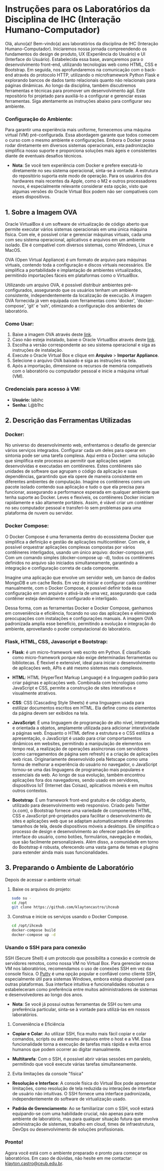 # Instruções para os Laboratórios da Disciplina de IHC (Interação Humano-Computador)

Olá, aluno(a)! Bem-vindo(a) aos laboratórios da disciplina de IHC (Interação Humano-Computador). Iniciaremos nossa jornada compreendendo os fundamentos do design de produto, UX (Experiência do Usuário) e UI (Interface do Usuário). Estabelecida essa base, avançaremos para o desenvolvimento front-end, utilizando tecnologias web como HTML, CSS e Bootstrap. Em seguida, nos aprofundaremos na comunicação com o back-end através do protocolo HTTP, utilizando o microframework Python Flask e explorando bancos de dados tanto relacionais quanto não relacionais para páginas dinâmicas. Ao longo da disciplina, também discutiremos ferramentas e técnicas para promover um desenvolvimento ágil. Este repositório foi projetado para auxiliá-lo a configurar e gerenciar essas ferramentas. Siga atentamente as instruções abaixo para configurar seu ambiente. 

### Configuração do Ambiente: 

Para garantir uma experiência mais uniforme, fornecemos uma máquina virtual (VM) pré-configurada. Essa abordagem garante que todos comecem o curso com o mesmo ambiente e configurações. Embora o Docker possa rodar diretamente em diversos sistemas operacionais, esta padronização simplifica nosso suporte e proporciona soluções mais ágeis e consistentes diante de eventuais desafios técnicos.

- **Nota**: Se você tem experiência com Docker e prefere executá-lo diretamente no seu sistema operacional, sinta-se à vontade. A estrutura do repositório suporta este modo de operação. Para os usuários dos hardwares mais recentes da Apple, como o M2 e outros processadores novos, é especialmente relevante considerar esta opção, visto que algumas versões do Oracle Virtual Box podem não ser compatíveis com esses dispositivos. 

## 1. Sobre a Imagem OVA

Oracle VirtualBox é um software de virtualização de código aberto que permite executar vários sistemas operacionais em uma única máquina física. Com ele, é possível criar e gerenciar máquinas virtuais, cada uma com seu sistema operacional, aplicativos e arquivos em um ambiente isolado. Ele é compatível com diversos sistemas, como Windows, Linux e MacOS.

OVA (Open Virtual Appliance) é um formato de arquivo para máquinas virtuais, contendo toda a configuração e discos virtuais necessários. Ele simplifica a portabilidade e implantação de ambientes virtualizados, permitindo importações fáceis em plataformas como o VirtualBox.

Utilizando um arquivo OVA, é possível distribuir ambientes pré-configurados, assegurando que os usuários tenham um ambiente consistente, independentemente da localização de execução. A imagem OVA fornecida já vem equipada com ferramentas como 'docker', 'docker-compose', 'git' e 'ssh', otimizando a configuração dos ambientes de laboratório.

### Como Usar:
1. Baixe a imagem OVA através deste [link](https://1drv.ms/f/s!As9_hcVH7a82gpovWfhahtGkRSmriA?e=vFJ2u3).
2. Caso não esteja instalado, baixe o Oracle VirtualBox através deste [link](https://www.oracle.com/br/virtualization/technologies/vm/downloads/virtualbox-downloads.html). 
3. Escolha a versão correspondente ao seu sistema operacional e siga as instruções de instalação.
4. Execute o Oracle Virtual Box e clique em **Arquivo** > **Importar Appliance**.
5. Selecione o arquivo OVA baixado e siga as instruções na tela.
6. Após a importação, dimensione os recursos de memória compatíveis com o laboratório ou computador pessoal e inicie a máquina virtual (VM). 

### Credenciais para acesso à VM:

- **Usuário:** labihc
- **Senha:** L@b1hc

## 2. Descrição das Ferramentas Utilizadas

### Docker:

No universo do desenvolvimento web, enfrentamos o desafio de gerenciar vários serviços integrados. Configurar cada um deles para operar em sintonia pode ser uma tarefa complexa. Aqui entra o Docker: uma solução que simplifica este processo ao permitir que aplicações sejam desenvolvidas e executadas em contêineres. Estes contêineres são unidades de software que agrupam o código da aplicação e suas dependências, garantindo que ela opere de maneira consistente em diferentes ambientes de computação. Imagine os contêineres como um pacote isolado contendo sua aplicação e tudo o que ela precisa para funcionar, assegurando a performance esperada em qualquer ambiente que tenha suporte ao Docker. Leves e flexíveis, os contêineres Docker iniciam rapidamente e são altamente portáteis. Assim, é viável criar um contêiner no seu computador pessoal e transferi-lo sem problemas para uma plataforma de nuvem ou servidor.

### Docker Compose:

O Docker Compose é uma ferramenta dentro do ecossistema Docker que simplifica a definição e gestão de aplicações multicontêiner. Com ele, é possível orquestrar aplicações complexas compostas por vários contêineres interligados, usando um único arquivo: docker-compose.yml. Com um comando simples (docker-compose up -d), todos os contêineres definidos no arquivo são iniciados simultaneamente, garantindo a integração e configuração correta de cada componente.

Imagine uma aplicação que envolve um servidor web, um banco de dados MongoDB e um cache Redis. Em vez de iniciar e configurar cada contêiner manualmente, com o Docker Compose, é possível definir toda essa configuração em um arquivo e ativá-la de uma vez, assegurando que cada contêiner esteja devidamente configurado e interligado.

Dessa forma, com as ferramentas Docker e Docker Compose, ganhamos em conveniência e eficiência, focando no uso das aplicações e eliminando preocupações com instalações e configurações manuais. A imagem OVA padronizada amplia esse benefício, permitindo a evolução e integração do ambiente, aproveitando o poder computacional do laboratório.

### Flask, HTML, CSS, Javascript e Bootstrap: 

- **Flask**: é um micro-framework web escrito em Python. É classificado como micro-framework porque não exige determinadas ferramentas ou bibliotecas. É flexível e extensível, ideal para iniciar o desenvolvimento de aplicações web, APIs e até mesmo sistemas mais complexos.

- **HTML**: HTML (HyperText Markup Language) é a linguagem padrão para criar páginas e aplicações web. Combinada com tecnologias como JavaScript e CSS, permite a construção de sites interativos e visualmente atrativos.

- **CSS**: CSS (Cascading Style Sheets) é uma linguagem usada para estilizar documentos escritos em HTML. Ela define como os elementos da página devem ser exibidos na tela.

- **JavaScript**: É uma linguagem de programação de alto nível, interpretada e orientada a objetos, amplamente utilizada para adicionar interatividade a páginas web. Enquanto o HTML define a estrutura e o CSS estiliza a apresentação, o JavaScript é usado para criar comportamentos dinâmicos em websites, permitindo a manipulação de elementos em tempo real, a realização de operações assíncronas com servidores (como carregamentos de página sem refresh) e a criação de aplicações web ricas. Originariamente desenvolvido pela Netscape como uma forma de melhorar a experiência do usuário no navegador, o JavaScript tornou-se uma das linguagens de programação mais populares e essenciais da web. Ao longo de sua evolução, também encontrou aplicações fora dos navegadores, sendo usado em servidores, dispositivos IoT (Internet das Coisas), aplicativos móveis e em muitos outros contextos.

- **Bootstrap**: É um framework front-end gratuito e de código aberto, utilizado para desenvolvimento web responsivo. Criado pelo Twitter (x.com), o Bootstrap fornece uma variedade de componentes HTML, CSS e JavaScript pré-projetados para facilitar o desenvolvimento de sites e aplicações web que se adaptam automaticamente a diferentes tamanhos de tela, desde dispositivos móveis a desktops. Ele simplifica o processo de design e desenvolvimento ao oferecer padrões de interface do usuário, como botões, formulários, navegação e modais, que são facilmente personalizáveis. Além disso, a comunidade em torno do Bootstrap é robusta, oferecendo uma vasta gama de temas e plugins para estender ainda mais suas funcionalidades. 

## 3. Preparando o Ambiente de Laboratório

Depois de acessar o ambiente virtual:

1. Baixe os arquivos do projeto:

```bash   
   sudo su -
   cd /opt
   git clone https://github.com/klaytoncastro/ihceub
```

3. Construa e inicie os serviços usando o Docker Compose. 

```bash
   cd /opt/ihceub
   docker-compose build
   docker-compose up -d
```

### Usando o SSH para para conexão

SSH (Secure Shell) é um protocolo que possibilita a conexão e controle de servidores remotos, como nossa VM no Virtual Box. Para gerenciar nossa VM nos laboratórios, recomendamos o uso de conexões SSH em vez da console física. O [Putty](https://www.putty.org/) é uma opção popular e confiável como cliente SSH, especialmente útil para sistemas Windows, embora esteja disponível para outras plataformas. Sua interface intuitiva e funcionalidades robustas o estabeleceram como preferência entre muitos administradores de sistemas e desenvolvedores ao longo dos anos. 

- **Nota**: Se você já possui outras ferramentas de SSH ou tem uma preferência particular, sinta-se à vontade para utilizá-las em nossos laboratórios. 

1. Conveniência e Eficiência

- **Copiar e Colar**: Ao utilizar SSH, fica muito mais fácil copiar e colar comandos, scripts ou até mesmo arquivos entre o host e a VM. Essa funcionalidade torna a execução de tarefas mais rápida e evita erros humanos que podem ocorrer ao digitar manualmente.

- **Multitarefa**: Com o SSH, é possível abrir várias sessões em paralelo, permitindo que você execute várias tarefas simultaneamente. 

2. Evita limitações da console "física"

- **Resolução e Interface**: A console física do Virtual Box pode apresentar limitações, como resolução de tela reduzida ou interações de interface de usuário não intuitivas. O SSH fornece uma interface padronizada, independentemente do software de virtualização usado.

- **Padrão de Gerenciamento**: Ao se familiarizar com o SSH, você estará equipando-se com uma habilidade crucial, não apenas para este ambiente de laboratório, mas para qualquer situação futura que envolva administração de sistemas, trabalho em cloud, times de infraestrutura, DevOps ou desenvolvimento de soluções profissionais.

### Pronto! 

Agora você está com o ambiente preparado e pronto para começar os laboratórios. Em caso de dúvidas, não hesite em me contactar: [klayton.castro@ceub.edu.br](klayton.castro@ceub.edu.br). 

